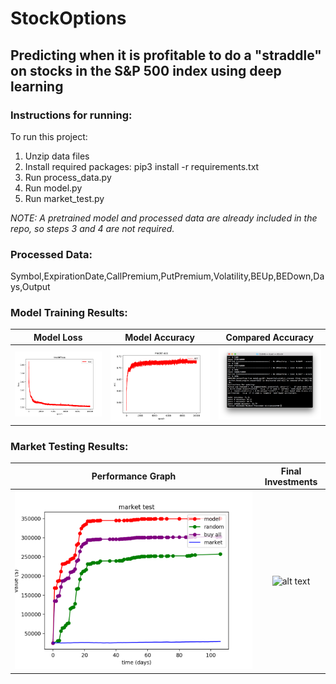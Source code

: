 # StockOptions  
## Predicting when it is profitable to do a "straddle" on stocks in the S&P 500 index using deep learning
### Instructions for running:  
To run this project:
1. Unzip data files
2. Install required packages: pip3 install -r requirements.txt
3. Run process_data.py
4. Run model.py
5. Run market_test.py

*NOTE: A pretrained model and processed data are already included in the repo, so steps 3 and 4 are not required.*

### Processed Data:  
Symbol,ExpirationDate,CallPremium,PutPremium,Volatility,BEUp,BEDown,Days,Output
### Model Training Results:
Model Loss             |  Model Accuracy             |  Compared Accuracy
:-------------------------:|:-------------------------:|:-------------------------:
![alt text](https://github.com/wsuratt/StockOptions/blob/main/results/model_loss.png)  |  ![alt text](https://github.com/wsuratt/StockOptions/blob/main/results/model_acc.png)  |  ![alt text](https://github.com/wsuratt/StockOptions/blob/main/results/accuracy_results.png)
### Market Testing Results:
Performance Graph            |  Final Investments
:-------------------------:|:-------------------------:
![alt text](https://github.com/wsuratt/StockOptions/blob/main/results/market_results_graph.png)  |  ![alt text](https://github.com/wsuratt/StockOptions/blob/main/results/model_results_final.png)  |  ![alt text]
